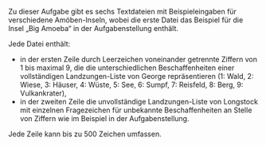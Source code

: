 Zu dieser Aufgabe gibt es sechs Textdateien mit Beispieleingaben für verschiedene Amöben-Inseln, wobei die erste Datei das Beispiel für die Insel „Big Amoeba“ in der Aufgabenstellung enthält.

Jede Datei enthält:

* in der ersten Zeile durch Leerzeichen voneinander getrennte Ziffern von 1 bis maximal 9, die die unterschiedlichen Beschaffenheiten einer vollständigen Landzungen-Liste von George repräsentieren (1: Wald, 2: Wiese, 3: Häuser, 4: Wüste, 5: See, 6: Sumpf, 7: Reisfeld, 8: Berg, 9: Vulkankrater),
* in der zweiten Zeile die unvollständige Landzungen-Liste von Longstock mit einzelnen Fragezeichen für unbekannte Beschaffenheiten an Stelle von Ziffern wie im Beispiel in der Aufgabenstellung.

Jede Zeile kann bis zu 500 Zeichen umfassen.
